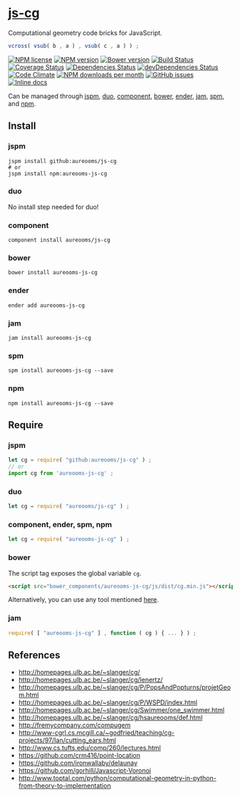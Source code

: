 [js-cg](http://aureooms.github.io/js-cg)
==

Computational geometry code bricks for JavaScript.

```js
vcross( vsub( b , a ) , vsub( c , a ) ) ;
```

[![NPM license](http://img.shields.io/npm/l/aureooms-js-cg.svg?style=flat)](https://raw.githubusercontent.com/aureooms/js-cg/master/LICENSE)
[![NPM version](http://img.shields.io/npm/v/aureooms-js-cg.svg?style=flat)](https://www.npmjs.org/package/aureooms-js-cg)
[![Bower version](http://img.shields.io/bower/v/aureooms-js-cg.svg?style=flat)](http://bower.io/search/?q=aureooms-js-cg)
[![Build Status](http://img.shields.io/travis/aureooms/js-cg.svg?style=flat)](https://travis-ci.org/aureooms/js-cg)
[![Coverage Status](http://img.shields.io/coveralls/aureooms/js-cg.svg?style=flat)](https://coveralls.io/r/aureooms/js-cg)
[![Dependencies Status](http://img.shields.io/david/aureooms/js-cg.svg?style=flat)](https://david-dm.org/aureooms/js-cg#info=dependencies)
[![devDependencies Status](http://img.shields.io/david/dev/aureooms/js-cg.svg?style=flat)](https://david-dm.org/aureooms/js-cg#info=devDependencies)
[![Code Climate](http://img.shields.io/codeclimate/github/aureooms/js-cg.svg?style=flat)](https://codeclimate.com/github/aureooms/js-cg)
[![NPM downloads per month](http://img.shields.io/npm/dm/aureooms-js-cg.svg?style=flat)](https://www.npmjs.org/package/aureooms-js-cg)
[![GitHub issues](http://img.shields.io/github/issues/aureooms/js-cg.svg?style=flat)](https://github.com/aureooms/js-cg/issues)
[![Inline docs](http://inch-ci.org/github/aureooms/js-cg.svg?branch=master&style=shields)](http://inch-ci.org/github/aureooms/js-cg)

Can be managed through [jspm](https://github.com/jspm/jspm-cli),
[duo](https://github.com/duojs/duo),
[component](https://github.com/componentjs/component),
[bower](https://github.com/bower/bower),
[ender](https://github.com/ender-js/Ender),
[jam](https://github.com/caolan/jam),
[spm](https://github.com/spmjs/spm),
and [npm](https://github.com/npm/npm).

## Install

### jspm
```terminal
jspm install github:aureooms/js-cg
# or
jspm install npm:aureooms-js-cg
```
### duo
No install step needed for duo!

### component
```terminal
component install aureooms/js-cg
```

### bower
```terminal
bower install aureooms-js-cg
```

### ender
```terminal
ender add aureooms-js-cg
```

### jam
```terminal
jam install aureooms-js-cg
```

### spm
```terminal
spm install aureooms-js-cg --save
```

### npm
```terminal
npm install aureooms-js-cg --save
```

## Require
### jspm
```js
let cg = require( "github:aureooms/js-cg" ) ;
// or
import cg from 'aureooms-js-cg' ;
```
### duo
```js
let cg = require( "aureooms/js-cg" ) ;
```

### component, ender, spm, npm
```js
let cg = require( "aureooms-js-cg" ) ;
```

### bower
The script tag exposes the global variable `cg`.
```html
<script src="bower_components/aureooms-js-cg/js/dist/cg.min.js"></script>
```
Alternatively, you can use any tool mentioned [here](http://bower.io/docs/tools/).

### jam
```js
require( [ "aureooms-js-cg" ] , function ( cg ) { ... } ) ;
```

## References
  - http://homepages.ulb.ac.be/~slanger/cg/
  - http://homepages.ulb.ac.be/~slanger/cg/lenertz/
  - http://homepages.ulb.ac.be/~slanger/cg/P/PopsAndPopturns/projetGeom.html
  - http://homepages.ulb.ac.be/~slanger/cg/P/WSPD/index.html
  - http://homepages.ulb.ac.be/~slanger/cg/Swimmer/one_swimmer.html
  - http://homepages.ulb.ac.be/~slanger/cg/hsaureooms/def.html
  - http://fremycompany.com/compugem
  - http://www-cgrl.cs.mcgill.ca/~godfried/teaching/cg-projects/97/Ian/cutting_ears.html
  - http://www.cs.tufts.edu/comp/260/lectures.html
  - https://github.com/crm416/point-location
  - https://github.com/ironwallaby/delaunay
  - https://github.com/gorhill/Javascript-Voronoi
  - http://www.toptal.com/python/computational-geometry-in-python-from-theory-to-implementation
